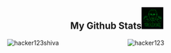<h2 align="center">
  My Github Stats<img src="https://github.com/hacker123shiva/hacker123shiva/blob/main/hacker.gif" width="50">
</h2>

<img src="https://github-readme-stats.vercel.app/api?username=hacker123shiva&show_icons=true&locale=en" alt="hacker123" width="45%" align="right"/>
<img src="https://github-readme-streak-stats.herokuapp.com/?user=hacker123shiva&" alt="hacker123shiva" width="45%" />
